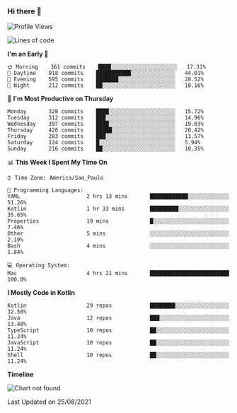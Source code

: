 ### Hi there 👋

<!--
**fernandonogueira/fernandonogueira** is a ✨ _special_ ✨ repository because its `README.md` (this file) appears on your GitHub profile.

Here are some ideas to get you started:

- 🔭 I’m currently working on ...
- 🌱 I’m currently learning ...
- 👯 I’m looking to collaborate on ...
- 🤔 I’m looking for help with ...
- 💬 Ask me about ...
- 📫 How to reach me: ...
- 😄 Pronouns: ...
- ⚡ Fun fact: ...
-->

<!--START_SECTION:waka-->
![Profile Views](http://img.shields.io/badge/Profile%20Views-3-blue)

![Lines of code](https://img.shields.io/badge/From%20Hello%20World%20I%27ve%20Written-464780%20lines%20of%20code-blue)

**I'm an Early 🐤** 

```text
🌞 Morning    361 commits    ████░░░░░░░░░░░░░░░░░░░░░   17.31% 
🌆 Daytime    918 commits    ███████████░░░░░░░░░░░░░░   44.01% 
🌃 Evening    595 commits    ███████░░░░░░░░░░░░░░░░░░   28.52% 
🌙 Night      212 commits    ██░░░░░░░░░░░░░░░░░░░░░░░   10.16%

```
📅 **I'm Most Productive on Thursday** 

```text
Monday       328 commits    ████░░░░░░░░░░░░░░░░░░░░░   15.72% 
Tuesday      312 commits    ███░░░░░░░░░░░░░░░░░░░░░░   14.96% 
Wednesday    397 commits    ████░░░░░░░░░░░░░░░░░░░░░   19.03% 
Thursday     426 commits    █████░░░░░░░░░░░░░░░░░░░░   20.42% 
Friday       283 commits    ███░░░░░░░░░░░░░░░░░░░░░░   13.57% 
Saturday     124 commits    █░░░░░░░░░░░░░░░░░░░░░░░░   5.94% 
Sunday       216 commits    ██░░░░░░░░░░░░░░░░░░░░░░░   10.35%

```


📊 **This Week I Spent My Time On** 

```text
⌚︎ Time Zone: America/Sao_Paulo

💬 Programming Languages: 
YAML                     2 hrs 13 mins       ████████████░░░░░░░░░░░░░   51.26% 
Kotlin                   1 hr 33 mins        █████████░░░░░░░░░░░░░░░░   35.65% 
Properties               19 mins             █░░░░░░░░░░░░░░░░░░░░░░░░   7.46% 
Other                    5 mins              ░░░░░░░░░░░░░░░░░░░░░░░░░   2.19% 
Bash                     4 mins              ░░░░░░░░░░░░░░░░░░░░░░░░░   1.84%

💻 Operating System: 
Mac                      4 hrs 21 mins       █████████████████████████   100.0%

```

**I Mostly Code in Kotlin** 

```text
Kotlin                   29 repos            ████████░░░░░░░░░░░░░░░░░   32.58% 
Java                     12 repos            ███░░░░░░░░░░░░░░░░░░░░░░   13.48% 
TypeScript               10 repos            ██░░░░░░░░░░░░░░░░░░░░░░░   11.24% 
JavaScript               10 repos            ██░░░░░░░░░░░░░░░░░░░░░░░   11.24% 
Shell                    10 repos            ██░░░░░░░░░░░░░░░░░░░░░░░   11.24%

```


**Timeline**

![Chart not found](https://raw.githubusercontent.com/fernandonogueira/fernandonogueira/master/charts/bar_graph.png) 


 Last Updated on 25/08/2021
<!--END_SECTION:waka-->
